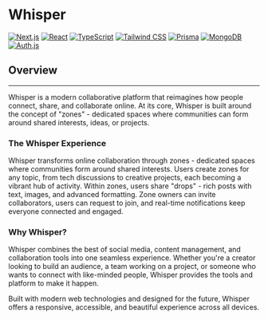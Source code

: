 # Whisper

[![Next.js](https://img.shields.io/badge/Next.js-15-black?style=for-the-badge&logo=next.js)](https://nextjs.org)
[![React](https://img.shields.io/badge/React-19-blue?style=for-the-badge&logo=react)](https://reactjs.org)
[![TypeScript](https://img.shields.io/badge/TypeScript-5-blue?style=for-the-badge&logo=typescript)](https://www.typescriptlang.org)
[![Tailwind CSS](https://img.shields.io/badge/Tailwind_CSS-4.1-purple?style=for-the-badge&logo=tailwind-css)](https://tailwindcss.com)
[![Prisma](https://img.shields.io/badge/Prisma-ORM-2d3748?style=for-the-badge&logo=prisma)](https://www.prisma.io)
[![MongoDB](https://img.shields.io/badge/MongoDB-6.0-47A248?style=for-the-badge&logo=mongodb&logoColor=white)](https://www.mongodb.com)
[![Auth.js](https://img.shields.io/badge/Auth.js-Auth-2e2e2e?style=for-the-badge&logo=auth0&logoColor=white)](https://authjs.dev)

## Overview

---

Whisper is a modern collaborative platform that reimagines how people connect, share, and collaborate online. At its core, Whisper is built around the concept of "zones" - dedicated spaces where communities can form around shared interests, ideas, or projects.

### The Whisper Experience

Whisper transforms online collaboration through zones - dedicated spaces where communities form around shared interests. Users create zones for any topic, from tech discussions to creative projects, each becoming a vibrant hub of activity. Within zones, users share "drops" - rich posts with text, images, and advanced formatting. Zone owners can invite collaborators, users can request to join, and real-time notifications keep everyone connected and engaged.

### Why Whisper?

Whisper combines the best of social media, content management, and collaboration tools into one seamless experience. Whether you're a creator looking to build an audience, a team working on a project, or someone who wants to connect with like-minded people, Whisper provides the tools and platform to make it happen.

Built with modern web technologies and designed for the future, Whisper offers a responsive, accessible, and beautiful experience across all devices.


